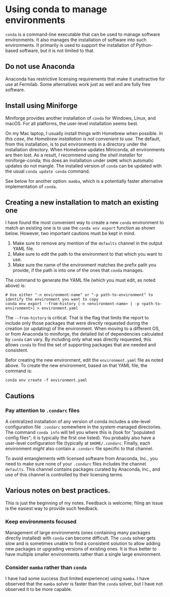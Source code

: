 # Using conda to manage environments

`conda` is a command-line executable that can be used to manage software environments.
It also manages the installation of software into such environments.
It primarily is used to support the installation of Python-based software, but it is not limited to that.

## Do not use Anaconda

Anaconda has restrictive licensing requirements that make it unattractive for use at Fermilab.
Some alternatives work just as well and are fully free software.

## Install using Miniforge

Miniforge provides another installation of `conda` for Windows, Linux, and macOS.
For all platforms, the user-level installation seems best.

On my Mac laptop, I usually install things with Homebrew when possible.
*In this case, the Homebrew installation is not convenient to use.*
The default, from this installation, is to put environments in a directory under the installation directory.
When Homebrew updates Miniconda, all environments are then lost.
As a result, I recommend using the *shell installer* for miniforge-conda; this does an installation under `$HOME` which automatic updates do not mangle. The installed version of `conda` can be updated with the usual `conda update conda` command.

See below for another option: `mamba`, which is a potentially faster alternative implementation of `conda`.

## Creating a new installation to match an existing one

I have found the most convenient way to create a new `conda` environment to match an existing one is to use the `conda env export` function as shown below.
However, two important cautions must be kept in mind.

1. Make sure to remove any mention of the `defaults` channel in the output YAML file.
2. Make sure to edit the path to the environment to that which you want to use.
3. Make sure the name of the environment matches the prefix path you provide, if the path is into one of the ones that `conda` manages.

The command to generate the YAML file (which you must edit, as noted above) is:

    # Use either "-n environment-name" or "-p path-to-environment" to identify the environment you want to copy
    conda env export --from-history [-n <environment-name> | -p <path-to-environment>] > environment.yaml

The `--from-history` is critical.
That is the flag that limits the report to include only those packages that were directly requested during the creation (or updating) of the environment.
When moving to a different OS, or from Anaconda to miniforge, the detailed list of dependencies calculated by `conda` can vary.
By including only what was directly requested, this allows `conda` to find the set of supporting packages that are needed and consistent.

Befor creating the new environment, edit the `environment.yaml` file as noted above.
To create the new environment, based on that YAML file, the command is:

    conda env create -f environment.yaml

## Cautions

### Pay attention to `.condarc` files

A centralized installation of any version of conda includes a site-level configuration file `.condarc` somewhere in the system-managed directories.
The command `conda info` will tell you where this is (look for "populated config files"; it is typically the first one listed).
You probably also have a user-level configuration file (typically at `$HOME/.condarc`.
Finally, each environment *might* also contain a `.condarc` file specific to that channel.

To avoid entanglements with licensed software from Anaconda, Inc., you need to make sure none of your `.condarc` files includes the channel `defaults`.
This channel contains packages curated by Anaconda, Inc., and use of this channel is controlled by their licensing terms.

## Various notes on best practices.

This is just the beginning of my notes. Feedback is welcome; filing an issue is the easiest way to provide such feedback.

### Keep environments focused

Management of large environments (ones containing many packages directly installed) with `conda` can become difficult.
The `conda` solver gets slow and is sometimes unable to find a consistent solution to allow adding new packages or upgrading versions of existing ones.
It is thus better to have multiple smaller environments rather than a single large environment.

### Consider `mamba` rather than `conda`

I have had some success (but limited experience) using `mamba`.
I have observed that the `mamba` solver is faster than the `conda` solver, but I have not observed it to be more capable.
